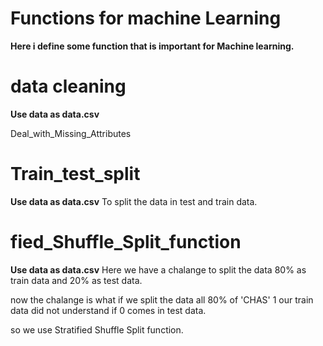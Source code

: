 # Functions for machine Learning
**Here i define some function that is important for Machine learning.**

# data cleaning

**Use data as data.csv**


Deal_with_Missing_Attributes


# Train_test_split
**Use data as data.csv**
To split the data in test and train data.

# fied_Shuffle_Split_function 

**Use data as data.csv**
Here we have a chalange to split the data 80% as train data and 20% as test data.

now the chalange is what if we split the data all 80% of 'CHAS' 1 our train data did not understand if 0 comes in test data.

so we use Stratified Shuffle Split function.


